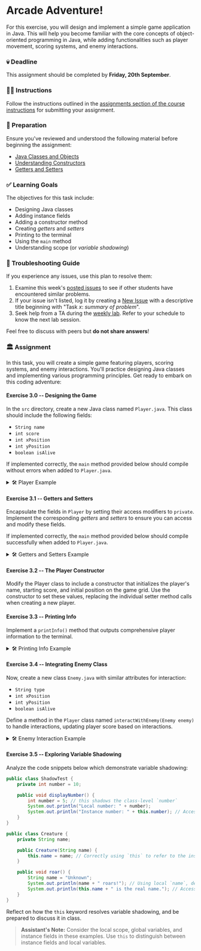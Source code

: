 # Arcade Adventure!

For this exercise, you will design and implement a simple game application in Java. This will help you become familiar with the core concepts of object-oriented programming in Java, while adding functionalities such as player movement, scoring systems, and enemy interactions.

### 💀 Deadline

This assignment should be completed by **Friday, 20th September**.

### 👩‍🏫 Instructions

Follow the instructions outlined in the [assignments section of the course instructions](https://gits-15.sys.kth.se/inda-22/course-instructions#assignments) for submitting your assignment.

### 📝 Preparation

Ensure you've reviewed and understood the following material before beginning the assignment:

- [Java Classes and Objects](https://docs.oracle.com/javase/tutorial/java/javaOO/index.html)
- [Understanding Constructors](https://docs.oracle.com/javase/tutorial/java/javaOO/constructors.html)
- [Getters and Setters](https://docs.oracle.com/javase/tutorial/java/javaOO/accesscontrol.html)

### ✅ Learning Goals

The objectives for this task include:

* Designing Java classes
* Adding instance fields
* Adding a constructor method
* Creating *getters* and *setters*
* Printing to the terminal
* Using the `main` method
* Understanding scope (or *variable shadowing*)

### 🚨 Troubleshooting Guide

If you experience any issues, use this plan to resolve them:

1. Examine this week's [posted issues](https://gits-15.sys.kth.se/inda-22/help/issues) to see if other students have encountered similar problems.
2. If your issue isn't listed, log it by creating a [New Issue](https://gits-15.sys.kth.se/inda-22/help/issues/new) with a descriptive title beginning with "Task *x*: *summary of problem*".
3. Seek help from a TA during the [weekly lab](https://queue.csc.kth.se/Queue/INDA). Refer to your schedule to know the next lab session.

Feel free to discuss with peers but **do not share answers**!

### 🏛 Assignment

In this task, you will create a simple game featuring players, scoring systems, and enemy interactions. You'll practice designing Java classes and implementing various programming principles. Get ready to embark on this coding adventure:

#### Exercise 3.0 -- Designing the Game

In the `src` directory, create a new Java class named `Player.java`. This class should include the following fields:

- `String name`
- `int score`
- `int xPosition`
- `int yPosition`
- `boolean isAlive`

If implemented correctly, the `main` method provided below should compile without errors when added to `Player.java`.

<details>
  <summary> 🛠 Player Example </summary>

```java
class Player {

    // Place your fields here

    public static void main(String[] args) {
        // Create a new "Player" object
        Player hero = new Player();

        // Assign meaningful values to instance variables
        hero.name = "Hero";
        hero.score = 0;
        hero.xPosition = 5;
        hero.yPosition = 5;
        hero.isAlive = true;
        
        // Print assigned values
        System.out.println("Name: " + hero.name);
        System.out.println("Score: " + hero.score);
        System.out.println("Position: (" + hero.xPosition + ", " + hero.yPosition + ")");
        System.out.println("Is alive: " + hero.isAlive);
    }
}
```
</details>

#### Exercise 3.1 -- Getters and Setters

Encapsulate the fields in `Player` by setting their access modifiers to `private`. Implement the corresponding *getters* and *setters* to ensure you can access and modify these fields.

If implemented correctly, the `main` method provided below should compile successfully when added to `Player.java`.

<details>
  <summary> 🛠 Getters and Setters Example </summary>

```java
class Player {

    // Place your private fields here

    // Place your getters and setters here

    public static void main(String[] args) {
        // Create a new "Player" object
        Player hero = new Player();

        // Assign meaningful values to instance variables
        hero.setName("Hero");
        hero.setScore(0);
        hero.setxPosition(5);
        hero.setyPosition(5);
        hero.setAlive(true);

        // Retrieve and print assigned values
        System.out.println("Name: " + hero.getName());
        System.out.println("Score: " + hero.getScore());
        System.out.println("Position: (" + hero.getxPosition() + ", " + hero.getyPosition() + ")");
        System.out.println("Is alive: " + hero.isAlive());
    }
}
```

</details>

#### Exercise 3.2 -- The Player Constructor

Modify the Player class to include a constructor that initializes the player's name, starting score, and initial position on the game grid. Use the constructor to set these values, replacing the individual setter method calls when creating a new player.

#### Exercise 3.3 -- Printing Info

Implement a `printInfo()` method that outputs comprehensive player information to the terminal.

<details>
  <summary> 🛠 Printing Info Example </summary>

```java
public void printInfo() {
    System.out.println("Player Info");
    System.out.println("Name: " + this.getName());
    System.out.println("Score: " + this.getScore());
    System.out.println("Position: (" + this.getxPosition() + ", " + this.getyPosition() + ")");
    System.out.println("Is alive: " + this.isAlive());
}
```
</details>

#### Exercise 3.4 -- Integrating Enemy Class

Now, create a new class `Enemy.java` with similar attributes for interaction:

- `String type`
- `int xPosition`
- `int yPosition`
- `boolean isAlive`

Define a method in the `Player` class named `interactWithEnemy(Enemy enemy)` to handle interactions, updating player score based on interactions.

<details>
  <summary> 🛠 Enemy Interaction Example </summary>

```java
public void interactWithEnemy(Enemy enemy) {
    if (this.isAlive() && enemy.isAlive()) {
        System.out.println(this.getName() + " interacts with enemy of type " + enemy.getType() + "!");
        // Implement interaction logic here
        this.setScore(this.getScore() + 10); // Example score update
        System.out.println("New score: " + this.getScore());
    }
}
```
</details>

#### Exercise 3.5 -- Exploring Variable Shadowing

Analyze the code snippets below which demonstrate variable shadowing:

```Java
public class ShadowTest {
    private int number = 10;

    public void displayNumber() {
        int number = 5; // this shadows the class-level `number`
        System.out.println("Local number: " + number);
        System.out.println("Instance number: " + this.number); // Access instance variable
    }
}
```

```Java
public class Creature {
    private String name;

    public Creature(String name) {
        this.name = name; // Correctly using `this` to refer to the instance variable
    }

    public void roar() {
        String name = "Unknown";
        System.out.println(name + " roars!"); // Using local `name`, demonstrating variable shadowing
        System.out.println(this.name + " is the real name."); // Accessing the instance name
    }
}
```

Reflect on how the `this` keyword resolves variable shadowing, and be prepared to discuss it in class.

> **Assistant's Note:** Consider the local scope, global variables, and instance fields in these examples. Use `this` to distinguish between instance fields and local variables.
